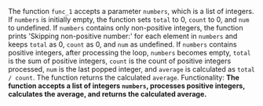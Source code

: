 The function `func_1` accepts a parameter `numbers`, which is a list of integers. If `numbers` is initially empty, the function sets `total` to 0, `count` to 0, and `num` to undefined. If `numbers` contains only non-positive integers, the function prints 'Skipping non-positive number:' for each element in `numbers` and keeps `total` as 0, `count` as 0, and `num` as undefined. If `numbers` contains positive integers, after processing the loop, `numbers` becomes empty, `total` is the sum of positive integers, `count` is the count of positive integers processed, `num` is the last popped integer, and `average` is calculated as `total / count`. The function returns the calculated `average`.
Functionality: **The function accepts a list of integers `numbers`, processes positive integers, calculates the average, and returns the calculated average.**